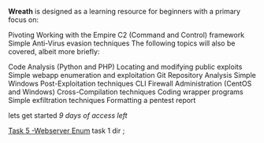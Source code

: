 **Wreath** is designed as a learning resource for beginners with a primary focus on:

Pivoting
Working with the Empire C2 (Command and Control) framework
Simple Anti-Virus evasion techniques
The following topics will also be covered, albeit more briefly:

Code Analysis (Python and PHP)
Locating and modifying public exploits
Simple webapp enumeration and exploitation
Git Repository Analysis
Simple Windows Post-Exploitation techniques
CLI Firewall Administration (CentOS and Windows)
Cross-Compilation techniques
Coding wrapper programs
Simple exfiltration techniques
Formatting a pentest report

lets get started *9 days of access left*

[Task 5 -Webserver Enum](./TASKS/5.md)
task 1 dir ; 
